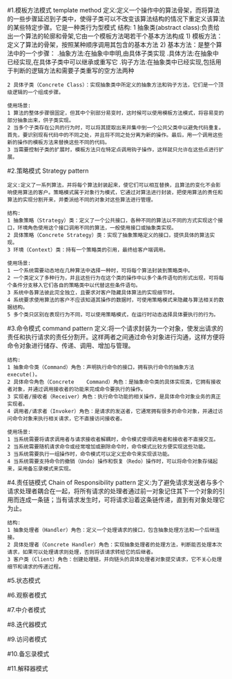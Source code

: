 #1.模板方法模式 template method
    定义:定义一个操作中的算法骨架，而将算法的一些步骤延迟到子类中，使得子类可以不改变该算法结构的情况下重定义该算法的某些特定步骤。它是一种类行为型模式
    结构:
    1 抽象类(abstract class):负责给出一个算法的轮廓和骨架,它由一个模板方法喝若干个基本方法构成
      1) 模板方法：定义了算法的骨架，按照某种顺序调用其包含的基本方法
      2) 基本方法：是整个算法中的一个步骤：
        .抽象方法:在抽象中申明,由具体子类实现
        .具体方法:在抽象中已经实现,在具体子类中可以继承或重写它
        .钩子方法:在抽象类中已经实现,包括用于判断的逻辑方法和需要子类重写的空方法两种
        
    2 具体子类（Concrete Class）：实现抽象类中所定义的抽象方法和钩子方法，它们是一个顶级逻辑的一个组成步骤。
    
    使用场景:
    1 算法的整体步骤很固定，但其中个别部分易变时，这时候可以使用模板方法模式，将容易变的部分抽象出来，供子类实现。
    2 当多个子类存在公共的行为时，可以将其提取出来并集中到一个公共父类中以避免代码重复。首先，要识别现有代码中的不同之处，并且将不同之处分离为新的操作。最后，用一个调用这些新的操作的模板方法来替换这些不同的代码。
    3 当需要控制子类的扩展时，模板方法只在特定点调用钩子操作，这样就只允许在这些点进行扩展。
    
    

#2.策略模式  Strategy pattern

    定义:定义了一系列算法，并将每个算法封装起来，使它们可以相互替换，且算法的变化不会影响使用算法的客户。策略模式属于对象行为模式，它通过对算法进行封装，把使用算法的责任和算法的实现分割开来，并委派给不同的对象对这些算法进行管理。
    
    结构:
    1 抽象策略（Strategy）类：定义了一个公共接口，各种不同的算法以不同的方式实现这个接口，环境角色使用这个接口调用不同的算法，一般使用接口或抽象类实现。
    2 具体策略（Concrete Strategy）类：实现了抽象策略定义的接口，提供具体的算法实现。
    3 环境（Context）类：持有一个策略类的引用，最终给客户端调用。
    
    使用场景:
    1 一个系统需要动态地在几种算法中选择一种时，可将每个算法封装到策略类中。
    2 一个类定义了多种行为，并且这些行为在这个类的操作中以多个条件语句的形式出现，可将每个条件分支移入它们各自的策略类中以代替这些条件语句。
    3 系统中各算法彼此完全独立，且要求对客户隐藏具体算法的实现细节时。
    4 系统要求使用算法的客户不应该知道其操作的数据时，可使用策略模式来隐藏与算法相关的数据结构。
    5 多个类只区别在表现行为不同，可以使用策略模式，在运行时动态选择具体要执行的行为。

#3.命令模式 command pattern
    定义:将一个请求封装为一个对象，使发出请求的责任和执行请求的责任分割开。这样两者之间通过命令对象进行沟通，这样方便将命令对象进行储存、传递、调用、增加与管理。
    
    结构:
    1 抽象命令类（Command）角色：声明执行命令的接口，拥有执行命令的抽象方法 execute()。
    2 具体命令角色（Concrete    Command）角色：是抽象命令类的具体实现类，它拥有接收者对象，并通过调用接收者的功能来完成命令要执行的操作。
    3 实现者/接收者（Receiver）角色：执行命令功能的相关操作，是具体命令对象业务的真正实现者。
    4 调用者/请求者（Invoker）角色：是请求的发送者，它通常拥有很多的命令对象，并通过访问命令对象来执行相关请求，它不直接访问接收者。
    
    使用场景:
    1 当系统需要将请求调用者与请求接收者解耦时，命令模式使得调用者和接收者不直接交互。
    2 当系统需要随机请求命令或经常增加或删除命令时，命令模式比较方便实现这些功能。
    3 当系统需要执行一组操作时，命令模式可以定义宏命令来实现该功能。
    4 当系统需要支持命令的撤销（Undo）操作和恢复（Redo）操作时，可以将命令对象存储起来，采用备忘录模式来实现。
    

#4.责任链模式  Chain of Responsibility pattern
    定义:为了避免请求发送者与多个请求处理者耦合在一起，将所有请求的处理者通过前一对象记住其下一个对象的引用而连成一条链；当有请求发生时，可将请求沿着这条链传递，直到有对象处理它为止。
    
    结构:
    1 抽象处理者（Handler）角色：定义一个处理请求的接口，包含抽象处理方法和一个后继连接。
    2 具体处理者（Concrete Handler）角色：实现抽象处理者的处理方法，判断能否处理本次请求，如果可以处理请求则处理，否则将该请求转给它的后继者。
    3 客户类（Client）角色：创建处理链，并向链头的具体处理者对象提交请求，它不关心处理细节和请求的传递过程。

#5.状态模式

#6.观察者模式

#7.中介者模式

#8.迭代器模式

#9.访问者模式

#10.备忘录模式

#11.解释器模式

